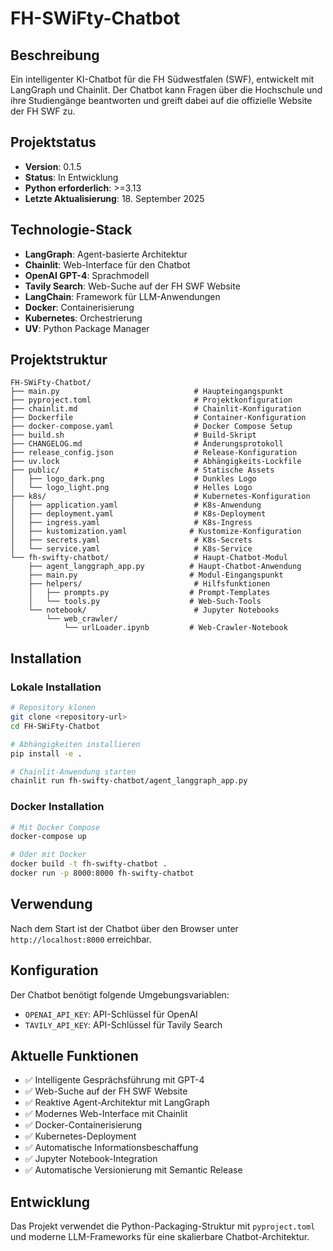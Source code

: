 # FH-SWiFty-Chatbot

## Beschreibung
Ein intelligenter KI-Chatbot für die FH Südwestfalen (SWF), entwickelt mit LangGraph und Chainlit. Der Chatbot kann Fragen über die Hochschule und ihre Studiengänge beantworten und greift dabei auf die offizielle Website der FH SWF zu.

## Projektstatus
- **Version**: 0.1.5
- **Status**: In Entwicklung
- **Python erforderlich**: >=3.13
- **Letzte Aktualisierung**: 18. September 2025

## Technologie-Stack
- **LangGraph**: Agent-basierte Architektur
- **Chainlit**: Web-Interface für den Chatbot
- **OpenAI GPT-4**: Sprachmodell
- **Tavily Search**: Web-Suche auf der FH SWF Website
- **LangChain**: Framework für LLM-Anwendungen
- **Docker**: Containerisierung
- **Kubernetes**: Orchestrierung
- **UV**: Python Package Manager

## Projektstruktur
```
FH-SWiFty-Chatbot/
├── main.py                              # Haupteingangspunkt
├── pyproject.toml                       # Projektkonfiguration
├── chainlit.md                          # Chainlit-Konfiguration
├── Dockerfile                           # Container-Konfiguration
├── docker-compose.yaml                  # Docker Compose Setup
├── build.sh                             # Build-Skript
├── CHANGELOG.md                         # Änderungsprotokoll
├── release_config.json                  # Release-Konfiguration
├── uv.lock                              # Abhängigkeits-Lockfile
├── public/                              # Statische Assets
│   ├── logo_dark.png                    # Dunkles Logo
│   └── logo_light.png                   # Helles Logo
├── k8s/                                 # Kubernetes-Konfiguration
│   ├── application.yaml                 # K8s-Anwendung
│   ├── deployment.yaml                  # K8s-Deployment
│   ├── ingress.yaml                     # K8s-Ingress
│   ├── kustomization.yaml              # Kustomize-Konfiguration
│   ├── secrets.yaml                     # K8s-Secrets
│   └── service.yaml                     # K8s-Service
└── fh-swifty-chatbot/                   # Haupt-Chatbot-Modul
    ├── agent_langgraph_app.py          # Haupt-Chatbot-Anwendung
    ├── main.py                         # Modul-Eingangspunkt
    ├── helpers/                         # Hilfsfunktionen
    │   ├── prompts.py                  # Prompt-Templates
    │   └── tools.py                    # Web-Such-Tools
    └── notebook/                        # Jupyter Notebooks
        └── web_crawler/
            └── urlLoader.ipynb         # Web-Crawler-Notebook
```

## Installation

### Lokale Installation
```bash
# Repository klonen
git clone <repository-url>
cd FH-SWiFty-Chatbot

# Abhängigkeiten installieren
pip install -e .

# Chainlit-Anwendung starten
chainlit run fh-swifty-chatbot/agent_langgraph_app.py
```

### Docker Installation
```bash
# Mit Docker Compose
docker-compose up

# Oder mit Docker
docker build -t fh-swifty-chatbot .
docker run -p 8000:8000 fh-swifty-chatbot
```

## Verwendung
Nach dem Start ist der Chatbot über den Browser unter `http://localhost:8000` erreichbar.

## Konfiguration
Der Chatbot benötigt folgende Umgebungsvariablen:
- `OPENAI_API_KEY`: API-Schlüssel für OpenAI
- `TAVILY_API_KEY`: API-Schlüssel für Tavily Search

## Aktuelle Funktionen
- ✅ Intelligente Gesprächsführung mit GPT-4
- ✅ Web-Suche auf der FH SWF Website
- ✅ Reaktive Agent-Architektur mit LangGraph
- ✅ Modernes Web-Interface mit Chainlit
- ✅ Docker-Containerisierung
- ✅ Kubernetes-Deployment
- ✅ Automatische Informationsbeschaffung
- ✅ Jupyter Notebook-Integration
- ✅ Automatische Versionierung mit Semantic Release

## Entwicklung
Das Projekt verwendet die Python-Packaging-Struktur mit `pyproject.toml` und moderne LLM-Frameworks für eine skalierbare Chatbot-Architektur.